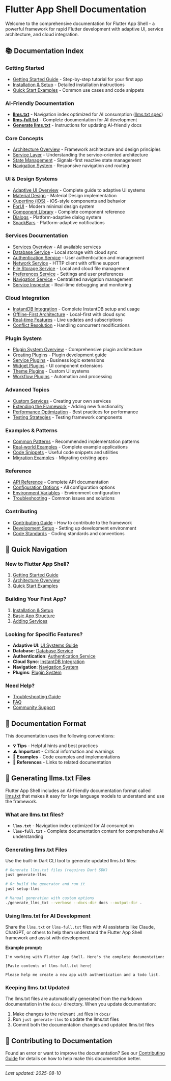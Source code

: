 # Flutter App Shell Documentation

Welcome to the comprehensive documentation for Flutter App Shell - a powerful framework for rapid Flutter development with adaptive UI, service architecture, and cloud integration.

## 📚 Documentation Index

### Getting Started
- [Getting Started Guide](getting-started.md) - Step-by-step tutorial for your first app
- [Installation & Setup](installation.md) - Detailed installation instructions
- [Quick Start Examples](quickstart-examples.md) - Common use cases and code snippets

### AI-Friendly Documentation
- **[llms.txt](../llms.txt)** - Navigation index optimized for AI consumption ([llms.txt spec](https://llmstxt.org))
- **[llms-full.txt](../llms-full.txt)** - Complete documentation for AI development
- **[Generate llms.txt](#generating-llmstxt-files)** - Instructions for updating AI-friendly docs

### Core Concepts
- [Architecture Overview](architecture.md) - Framework architecture and design principles
- [Service Layer](services/README.md) - Understanding the service-oriented architecture
- [State Management](state-management.md) - Signals-first reactive state management
- [Navigation System](navigation.md) - Responsive navigation and routing

### UI & Design Systems
- [Adaptive UI Overview](ui-systems/README.md) - Complete guide to adaptive UI systems
- [Material Design](ui-systems/material.md) - Material Design implementation
- [Cupertino (iOS)](ui-systems/cupertino.md) - iOS-style components and behavior
- [ForUI](ui-systems/forui.md) - Modern minimal design system
- [Component Library](ui-systems/components.md) - Complete component reference
- [Dialogs](ui-systems/dialogs.md) - Platform-adaptive dialog system
- [SnackBars](ui-systems/snackbars.md) - Platform-adaptive notifications

### Services Documentation
- [Services Overview](services/README.md) - All available services
- [Database Service](services/database.md) - Local storage with cloud sync
- [Authentication Service](services/authentication.md) - User authentication and management
- [Network Service](services/networking.md) - HTTP client with offline support
- [File Storage Service](services/file-storage.md) - Local and cloud file management
- [Preferences Service](services/preferences.md) - Settings and user preferences
- [Navigation Service](services/navigation.md) - Centralized navigation management
- [Service Inspector](services/inspector.md) - Real-time debugging and monitoring

### Cloud Integration
- [InstantDB Integration](cloud/instantdb.md) - Complete InstantDB setup and usage
- [Offline-First Architecture](cloud/offline-first.md) - Local-first with cloud sync
- [Real-time Features](cloud/realtime.md) - Live updates and subscriptions
- [Conflict Resolution](cloud/conflict-resolution.md) - Handling concurrent modifications

### Plugin System
- [Plugin System Overview](plugin-system.md) - Comprehensive plugin architecture
- [Creating Plugins](plugins/creating-plugins.md) - Plugin development guide
- [Service Plugins](plugins/service-plugins.md) - Business logic extensions
- [Widget Plugins](plugins/widget-plugins.md) - UI component extensions
- [Theme Plugins](plugins/theme-plugins.md) - Custom UI systems
- [Workflow Plugins](plugins/workflow-plugins.md) - Automation and processing

### Advanced Topics
- [Custom Services](advanced/custom-services.md) - Creating your own services
- [Extending the Framework](advanced/extending.md) - Adding new functionality
- [Performance Optimization](advanced/performance.md) - Best practices for performance
- [Testing Strategies](advanced/testing.md) - Testing framework components

### Examples & Patterns
- [Common Patterns](examples/patterns.md) - Recommended implementation patterns
- [Real-world Examples](examples/real-world.md) - Complete example applications
- [Code Snippets](examples/snippets.md) - Useful code snippets and utilities
- [Migration Examples](examples/migration.md) - Migrating existing apps

### Reference
- [API Reference](api/README.md) - Complete API documentation
- [Configuration Options](reference/configuration.md) - All configuration options
- [Environment Variables](reference/environment.md) - Environment configuration
- [Troubleshooting](reference/troubleshooting.md) - Common issues and solutions

### Contributing
- [Contributing Guide](contributing/README.md) - How to contribute to the framework
- [Development Setup](contributing/development.md) - Setting up development environment
- [Code Standards](contributing/standards.md) - Coding standards and conventions

## 🚀 Quick Navigation

### New to Flutter App Shell?
1. [Getting Started Guide](getting-started.md)
2. [Architecture Overview](architecture.md)
3. [Quick Start Examples](quickstart-examples.md)

### Building Your First App?
1. [Installation & Setup](installation.md)
2. [Basic App Structure](examples/basic-app.md)
3. [Adding Services](services/README.md)

### Looking for Specific Features?
- **Adaptive UI**: [UI Systems Guide](ui-systems/README.md)
- **Database**: [Database Service](services/database.md)
- **Authentication**: [Authentication Service](services/authentication.md)
- **Cloud Sync**: [InstantDB Integration](cloud/instantdb.md)
- **Navigation**: [Navigation System](navigation.md)
- **Plugins**: [Plugin System](plugin-system.md)

### Need Help?
- [Troubleshooting Guide](reference/troubleshooting.md)
- [FAQ](reference/faq.md)
- [Community Support](contributing/support.md)

## 📖 Documentation Format

This documentation uses the following conventions:

- **💡 Tips** - Helpful hints and best practices
- **⚠️ Important** - Critical information and warnings
- **📝 Examples** - Code examples and implementations
- **🔗 References** - Links to related documentation

## 🤖 Generating llms.txt Files

Flutter App Shell includes an AI-friendly documentation format called [llms.txt](https://llmstxt.org) that makes it easy for large language models to understand and use the framework.

### What are llms.txt files?

- **`llms.txt`** - Navigation index optimized for AI consumption
- **`llms-full.txt`** - Complete documentation content for comprehensive AI understanding

### Generating llms.txt Files

Use the built-in Dart CLI tool to generate updated llms.txt files:

```bash
# Generate llms.txt files (requires Dart SDK)
just generate-llms

# Or build the generator and run it
just setup-llms

# Manual generation with custom options
./generate_llms_txt --verbose --docs-dir docs --output-dir .
```

### Using llms.txt for AI Development

Share the `llms.txt` or `llms-full.txt` files with AI assistants like Claude, ChatGPT, or others to help them understand the Flutter App Shell framework and assist with development.

**Example prompt:**
```
I'm working with Flutter App Shell. Here's the complete documentation:

[Paste contents of llms-full.txt here]

Please help me create a new app with authentication and a todo list.
```

### Keeping llms.txt Updated

The llms.txt files are automatically generated from the markdown documentation in the `docs/` directory. When you update documentation:

1. Make changes to the relevant `.md` files in `docs/`
2. Run `just generate-llms` to update the llms.txt files
3. Commit both the documentation changes and updated llms.txt files

## 🤝 Contributing to Documentation

Found an error or want to improve the documentation? See our [Contributing Guide](contributing/README.md) for details on how to help make this documentation better.

---

*Last updated: 2025-08-10*
